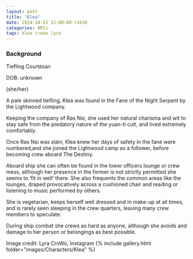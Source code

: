 ```yaml
---
layout: post
title: "Klea"
date: 2024-10-31 12:00:00 +1030
categories: NPCs
tags: klea crowo lyra
---
```

### Background
Tiefling Courtesan

DOB: unknown

(she/her)




A pale skinned tiefling, Klea was found in the Fane of the Night Serpent by the Lightwood company.

Keeping the company of Ras Nsi, she used her natural charisma and wit to stay safe from the predatory nature of the yuan-ti cult, and lived extremely comfortably.

Once Ras Nsi was slain, Klea knew her days of safety in the fane were numbered,and she joined the Lightwood camp as a follower, before becoming crew aboard The Destiny.

Aboard ship she can often be found in the lower officers lounge or crew mess, although her presence in the former is not strictly permitted she seems to ‘fit in well’ there. She also frequents the common areas like the lounges, draped provocatively across a cushioned chair and reading or listening to music performed by others.

She is vegetarian, keeps herself well dressed and in make-up at all times, and is rarely seen sleeping in the crew quarters, leaving many crew members to speculate.

During ship combat she crews as hard as anyone, although she avoids and damage to her person or belongings as best possible.





Image credit: Lyra CroWo, Instagram
{% include gallery.html folder="images/Characters/Klea" %}